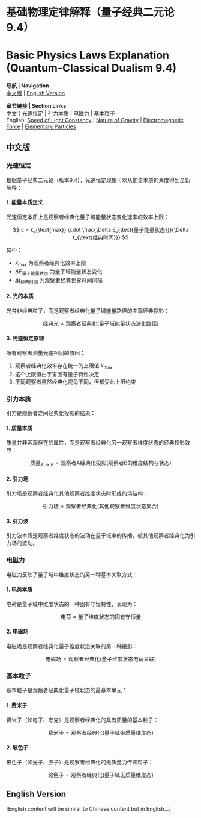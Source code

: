 # 基础物理定律解释（量子经典二元论 9.4）
# Basic Physics Laws Explanation (Quantum-Classical Dualism 9.4)

**导航 | Navigation**  
[中文版](#中文版) | [English Version](#english-version)  

**章节链接 | Section Links**  
中文：[光速恒定](#光速恒定) | [引力本质](#引力本质) | [电磁力](#电磁力) | [基本粒子](#基本粒子)  
English: [Speed of Light Constancy](#speed-of-light-constancy) | [Nature of Gravity](#nature-of-gravity) | [Electromagnetic Force](#electromagnetic-force) | [Elementary Particles](#elementary-particles)

## 中文版

### 光速恒定

根据量子经典二元论（版本9.4），光速恒定现象可以从能量本质的角度得到全新解释：

#### 1. 能量本质定义

光速恒定本质上是观察者经典化量子域能量状态变化速率的效率上限：

$$
c = k_{\text{max}} \cdot \frac{\Delta E_{\text{量子能量状态}}}{\Delta t_{\text{经典时间}}}
$$

其中：
- $k_{\text{max}}$ 为观察者经典化效率上限
- $\Delta E_{\text{量子能量状态}}$ 为量子域能量状态变化
- $\Delta t_{\text{经典时间}}$ 为观察者经典世界时间间隔

#### 2. 光的本质

光并非经典粒子，而是观察者经典化量子域能量路径的主观经典投影：

$$
\text{经典光}=\text{观察者经典化}(\text{量子域能量状态演化路径})
$$

#### 3. 光速恒定原理

所有观察者测量光速相同的原因：
1. 观察者经典化效率存在统一的上限值 $k_{\text{max}}$
2. 这个上限值由宇宙固有量子特性决定
3. 不同观察者虽然经典化视角不同，但都受此上限约束

### 引力本质

引力是观察者之间经典化投影的结果：

#### 1. 质量本质

质量并非客观存在的属性，而是观察者经典化另一观察者维度状态的经典投影效应：

$$
\text{质量}_{A\rightarrow B}=\text{观察者A经典化投影}(\text{观察者B的维度结构与状态})
$$

#### 2. 引力场

引力场是观察者经典化其他观察者维度状态时形成的场结构：

$$
\text{引力场}=\text{观察者经典化}(\text{其他观察者维度状态集合})
$$

#### 3. 引力波

引力波本质是观察者维度状态的波动在量子域中的传播，被其他观察者经典化为引力场的波动。

### 电磁力

电磁力反映了量子域中维度状态的另一种基本关联方式：

#### 1. 电荷本质

电荷是量子域中维度状态的一种固有守恒特性，表现为：

$$
\text{电荷}=\text{量子维度状态的固有守恒量}
$$

#### 2. 电磁场

电磁场是观察者经典化量子维度状态关联的另一种投影：

$$
\text{电磁场}=\text{观察者经典化}(\text{量子维度状态电荷关联})
$$

### 基本粒子

基本粒子是观察者经典化量子域状态的最基本单元：

#### 1. 费米子

费米子（如电子、夸克）是观察者经典化的具有质量的基本粒子：

$$
\text{费米子}=\text{观察者经典化}(\text{量子域带质量维度态})
$$

#### 2. 玻色子

玻色子（如光子、胶子）是观察者经典化的无质量力传递粒子：

$$
\text{玻色子}=\text{观察者经典化}(\text{量子域无质量维度态})
$$

## English Version

[English content will be similar to Chinese content but in English...] 
